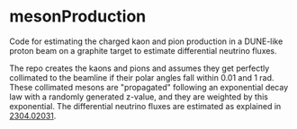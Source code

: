 # mesonProduction
Code for estimating the charged kaon and pion production in a DUNE-like proton beam on a graphite target to estimate differential neutrino fluxes.

The repo creates the kaons and pions and assumes they get perfectly collimated to the beamline if their polar angles fall within 0.01 and 1 rad. These collimated mesons are "propagated" following an exponential decay law with a randomly generated z-value, and they are weighted by this exponential. The differential neutrino fluxes are estimated as explained in [2304.02031](https://arxiv.org/pdf/2304.02031.pdf).
